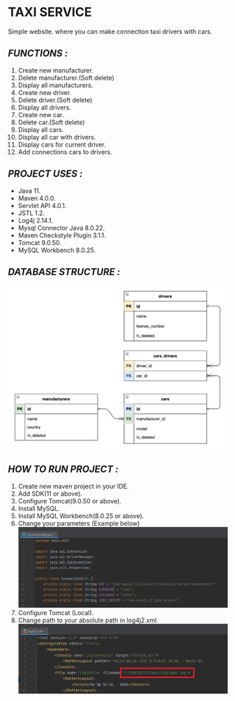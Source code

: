 # **TAXI SERVICE**
Simple website. where you can make connection taxi drivers with cars.

## _FUNCTIONS :_

1. Create new manufacturer.
1. Delete manufacturer.(Soft delete)
1. Display all manufacturers.   
1. Create new driver.
1. Delete driver.(Soft delete)
1. Display all drivers.
1. Create new car.
1. Delete car.(Soft delete)
1. Display all cars.
1. Display all car with drivers.
1. Display cars for current driver.
1. Add connections cars to drivers.

## _PROJECT USES :_ 

* Java 11.
* Maven 4.0.0.
* Servlet API 4.0.1.
* JSTL 1.2.
* Log4j 2.14.1.
* Mysql Connector Java 8.0.22. 
* Maven Checkstyle Plugin 3.1.1.
* Tomcat 9.0.50.
* MySQL Workbench 8.0.25.

## _DATABASE STRUCTURE :_

![structure](resources/8.png)

## _HOW TO RUN PROJECT :_

1. Create new maven project in your IDE.
1. Add SDK(11 or above).
1. Configure Tomcat(9.0.50 or above).
1. Install MySQL.
1. Install MySQL Workbench(8.0.25 or above). 
1. Change your parameters (Example below) ![example](resources/6.png)
1. Configure Tomcat (Local).
1. Change path to your absolute path in log4j2.xml ![log4j2.xml](resources/5.png)


